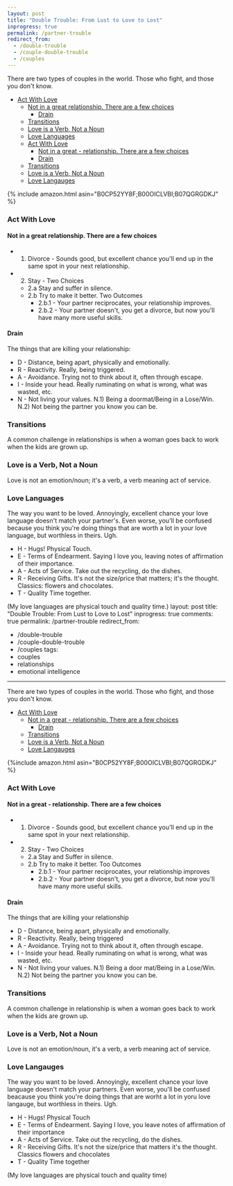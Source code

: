 ```yaml
---
layout: post
title: "Double Trouble: From Lust to Love to Lost"
inprogress: true
permalink: /partner-trouble
redirect_from:
  - /double-trouble
  - /couple-double-trouble
  - /couples
---
```


There are two types of couples in the world. Those who fight, and those you don't know.

<!-- prettier-ignore-start -->
<!-- vim-markdown-toc-start -->

- [Act With Love](#act-with-love)
  - [Not in a great relationship. There are a few choices](#not-in-a-great-relationship-there-are-a-few-choices)
    - [Drain](#drain)
  - [Transitions](#transitions)
  - [Love is a Verb, Not a Noun](#love-is-a-verb-not-a-noun)
  - [Love Languages](#love-languages)
  - [Act With Love](#act-with-love-1)
    - [Not in a great - relationship. There are a few choices](#not-in-a-great---relationship-there-are-a-few-choices)
    - [Drain](#drain-1)
  - [Transitions](#transitions-1)
  - [Love is a Verb, Not a Noun](#love-is-a-verb-not-a-noun-1)
  - [Love Langauges](#love-langauges)

<!-- vim-markdown-toc-end -->
<!-- prettier-ignore-end -->

{% include amazon.html asin="B0CP52YY8F;B00OICLVBI;B07QGRGDKJ" %}

### Act With Love

#### Not in a great relationship. There are a few choices

- 1. Divorce - Sounds good, but excellent chance you'll end up in the same spot in your next relationship.
- 2. Stay - Two Choices
  - 2.a Stay and suffer in silence.
  - 2.b Try to make it better. Two Outcomes
    - 2.b.1 - Your partner reciprocates, your relationship improves.
    - 2.b.2 - Your partner doesn't, you get a divorce, but now you'll have many more useful skills.

#### Drain

The things that are killing your relationship:

- D - Distance, being apart, physically and emotionally.
- R - Reactivity. Really, being triggered.
- A - Avoidance. Trying not to think about it, often through escape.
- I - Inside your head. Really ruminating on what is wrong, what was wasted, etc.
- N - Not living your values.
  N.1) Being a doormat/Being in a Lose/Win.
  N.2) Not being the partner you know you can be.

### Transitions

A common challenge in relationships is when a woman goes back to work when the kids are grown up.

### Love is a Verb, Not a Noun

Love is not an emotion/noun; it's a verb, a verb meaning act of service.

### Love Languages

The way you want to be loved. Annoyingly, excellent chance your love language doesn't match your partner's. Even worse, you'll be confused because you think you're doing things that are worth a lot in your love language, but worthless in theirs. Ugh.

- H - Hugs! Physical Touch.
- E - Terms of Endearment. Saying I love you, leaving notes of affirmation of their importance.
- A - Acts of Service. Take out the recycling, do the dishes.
- R - Receiving Gifts. It's not the size/price that matters; it's the thought. Classics: flowers and chocolates.
- T - Quality Time together.

(My love languages are physical touch and quality time.)
layout: post
title: "Double Trouble: From Lust to Love to Lost"
inprogress: true
comments: true
permalink: /partner-trouble
redirect_from:

- /double-trouble
- /couple-double-trouble
- /couples
  tags:
- couples
- relationships
- emotional intelligence

---

There are two types of couples in the world. Those who fight, and those you don't know.

<!-- prettier-ignore-start -->
<!-- vim-markdown-toc-start -->

- [Act With Love](#act-with-love)
  - [Not in a great - relationship. There are a few choices](#not-in-a-great---relationship-there-are-a-few-choices)
    - [Drain](#drain)
  - [Transitions](#transitions)
  - [Love is a Verb, Not a Noun](#love-is-a-verb-not-a-noun)
  - [Love Langauges](#love-langauges)

<!-- vim-markdown-toc-end -->
<!-- prettier-ignore-end -->

{%include amazon.html asin="B0CP52YY8F;B00OICLVBI;B07QGRGDKJ" %}

### Act With Love

#### Not in a great - relationship. There are a few choices

- 1. Divorce - Sounds good, but excellent chance you'll end up in the same spot in your next relationship.
- 2. Stay - Two Choices
  - 2.a Stay and Suffer in silence.
  - 2.b Try to make it better. Too Outcomes
    - 2.b.1 - Your partner reciprocates, your relationship improves
    - 2.b.2 - Your partner doesn't, you get a divorce, but now you'll have many more useful skills.

#### Drain

The things that are killing your relationship

- D - Distance, being apart, physically and emotionally.
- R - Reactivity. Really, being triggered
- A - Avoidance. Trying not to think about it, often through escape.
- I - Inside your head. Really ruminating on what is wrong, what was wasted, etc.
- N - Not living your values. N.1) Being a door mat/Being in a Lose/Win. N.2) Not being the partner you know you can be.

### Transitions

A common challenge in relationship is when a woman goes back to work when the kids are grown up.

### Love is a Verb, Not a Noun

Love is not an emotion/noun, it's a verb, a verb meaning act of service.

### Love Langauges

The way you want to be loved. Annoyingly, excellent chance your love language doesn't match your partners. Even worse, you'll be confused beacause you think you're doing things that are worht a lot in yoru love langauge, but worthless in theirs. Ugh.

- H - Hugs! Physical Touch
- E - Terms of Endearment. Saying I love, you leave notes of affirmation of their importance
- A - Acts of Service. Take out the recycling, do the dishes.
- R - Receiving Gifts. It's not the size/price that matters it's the thought. Classics flowers and chocolates
- T - Quality Time together

(My love languages are physical touch and quality time)
